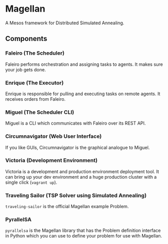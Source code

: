 # Magellan

A Mesos framework for Distributed Simulated Annealing.

## Components

### Faleiro (The Scheduler)

Faleiro performs orchestration and assigning tasks to agents. It makes sure your job gets done.

### Enrique (The Executor)

Enrique is responsible for pulling and executing tasks on remote agents. It receives orders from Faleiro.

### Miguel (The Scheduler CLI)

Miguel is a CLI which communicates with Faleiro over its REST API.

### Circumnavigator (Web User Interface)

If you like GUIs, Circumnavigator is the graphical analogue to Miguel.

### Victoria (Development Environment)

Victoria is a development and production environment deployment tool. It can bring up your dev environment and a huge production cluster with a single click (`vagrant up`).

### Traveling Sailor (TSP Solver using Simulated Annealing)

`traveling-sailor` is the official Magellan example Problem.

### PyrallelSA

`pyrallelsa` is the Magellan library that has the Problem definition interface in Python which you can use to define your problem for use with Magellan.
